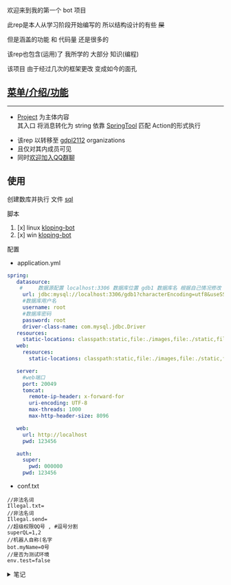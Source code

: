 欢迎来到我的第一个 bot 项目

此rep是本人从学习阶段开始编写的 所以结构设计的有些 ~~屎~~

但是涵盖的功能 和 代码量 还是很多的

该rep也包含(运用)了 我所学的 大部分 知识(编程)

该项目 由于经过几次的框架更改 变成如今的面孔

## **[菜单/介绍/功能](./docs/menu.md)**

<hr>

* [Project](https://github.com/gdpl2112/mirai-bot-first-src/tree/master/main/java/Project)
  为主体内容 <br>
  其入口 将消息转化为 string 依靠 [SpringTool](https://github.com/Kloping/my-spring-tool) 匹配 Action的形式执行<br>
- 该rep 以转移至 [gdpl2112](https://github.com/gdpl2112) organizations
- 且仅对其内成员可见
- 同时[欢迎加入QQ群聊](https://jq.qq.com/?_wv=1027&k=30zOUA9B)

## 使用

创建数库并执行 文件 [sql](https://gitee.com/kloping/mirai-bot-first/blob/master/sql/init.sql)

脚本

1. [x] linux [kloping-bot](kloping-bot.sh)
2. [x] win [kloping-bot](kloping-bot.bat)

配置

- application.yml

```yaml
spring:
   datasource:
    #     数据源配置 localhost:3306 数据库位置 gdb1 数据库名 根据自己情况修改
     url: jdbc:mysql://localhost:3306/gdb1?characterEncoding=utf8&useSSL=false&serverTimezone=Asia/Shanghai&rewriteBatchedStatements=true
     #数据库用户名
     username: root
     #数据库密码
     password: root
     driver-class-name: com.mysql.jdbc.Driver
   resources:
     static-locations: classpath:static,file:./images,file:./static,file:./temp
   web:
     resources:
       static-locations: classpath:static,file:./images,file:./static,file:./temp

   server:
     #web端口
     port: 20049
     tomcat:
       remote-ip-header: x-forward-for
       uri-encoding: UTF-8
       max-threads: 1000
       max-http-header-size: 8096

   web:
     url: http://localhost
     pwd: 123456

   auth:
     super:
       pwd: 000000
     pwd: 123456
```  
- conf.txt

```text
//非法名词
Illegal.txt=
//非法名词
Illegal.send=
//超级权限QQ号 , #逗号分割
superQL=1,2
//机器人自称(名字 
bot.myName=0号
//是否为测试环境
env.test=false
```

<details> 
<summary>笔记</summary> 


Linux 依赖下载

    git clone https://github.com/kloping/mirai-bot-first

确保maven已经安装

    mvn -f pom.xml dependency:copy-dependencies -X

</details>